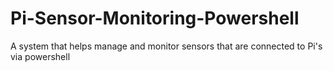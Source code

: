 # Pi-Sensor-Monitoring-Powershell
A system that helps manage and monitor sensors that are connected to Pi's via powershell
